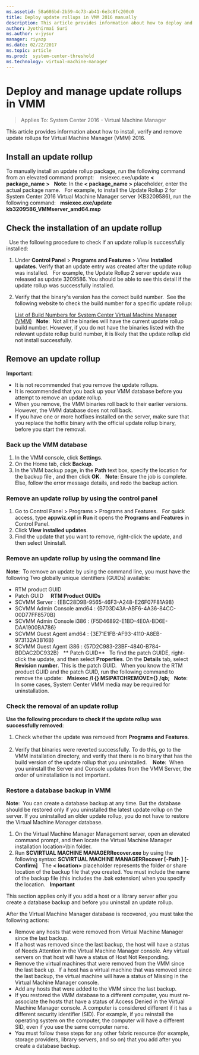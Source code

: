 ```yaml
---
ms.assetid: 58a686bd-2b59-4c73-ab41-6e3c8fc200c0
title: Deploy update rollups in VMM 2016 manually
description: This article provides information about how to deploy and manage the update rollups in System Center 2016 - VMM.
author: Jyothirmai Suri
ms.author: v-jysur
manager: riyazp
ms.date: 02/22/2017
ms.topic: article
ms.prod:  system-center-threshold
ms.technology: virtual-machine-manager
---
```


# Deploy and manage update rollups in  VMM

>Applies To: System Center 2016 - Virtual Machine Manager

This article provides information about how to install, verify and remove update rollups for Virtual Machine Manager (VMM) 2016.

## Install an update rollup
To manually install an update rollup package, run the following command from an elevated command prompt: 
 
msiexec.exe/update **< package_name >**
 
**Note**: In the **< package_name >** placeholder, enter the actual package name.
 
For example, to install the Update Rollup 2 for System Center 2016 Virtual Machine Manager server (KB3209586), run the following command:
 
**msiexec.exe/update kb3209586_VMMserver_amd64.msp**
 
## Check the installation of an update rollup
 
Use the following procedure to check if an update rollup is successfully installed:
 
1. Under **Control Panel** > **Programs and Features** > View **Installed updates**. Verify that an update entry was created after the update rollup was installed.
 
    For example, the Update Rollup 2 server update was released as update 3209586. You should be able to see this detail if the update rollup was successfully installed.
 
2. Verify that the binary's version has the correct build number.  See the following website to check the build number for a specific update rollup:

    [List of Build Numbers for System Center Virtual Machine Manager (VMM)](https://social.technet.microsoft.com/wiki/contents/articles/15361.system-center-virtual-machine-manager-list-of-build-numbers.aspx)
 
**Note**:  Not all the binaries will have the current update rollup build number. However, if you do not have the binaries listed with the relevant update rollup build number, it is likely that the update rollup did not install successfully.

## Remove an update rollup

**Important**: 
 
* It is not recommended that you remove the update rollups.  
* It is recommended that you back up your VMM database before you attempt to remove an update rollup.
* When you remove, the VMM binaries roll back to their earlier versions. However, the VMM database does not roll back.
* If you have one or more hotfixes installed on the server, make sure that you replace the hotfix binary with the official update rollup binary, before you start the removal. 
 
### Back up the VMM database
1. In the VMM console, click **Settings**.
2. On the Home tab, click **Backup**.
3. In the VMM backup page, in the **Path** text box, specify the location for the backup file , and then click **OK**.
 
**Note**: Ensure the job is complete. Else, follow the error message details, and redo the backup action.  
 
### Remove an update rollup by using the control panel
1. Go to Control Panel > Programs > Programs and Features.  
For quick access, type **appwiz.cpl** in **Run** it opens the **Programs and Features** in Control Panel.
2. Click **View installed updates**.
3. Find the update that you want to remove, right-click the update, and then select Uninstall. 
 
### Remove an update rollup by using the command line
**Note**:  To remove an update by using the command line, you must have the following Two globally unique identifiers (GUIDs) available:
 
* RTM product GUID
* Patch GUID
 
 
**RTM Product GUIDs** 
 
* SCVMM Server : {EBC28D9B-9565-46F3-A248-E26F07F81A98}
* SCVMM Admin Console amd64 : {B703D43A-ABF6-4A36-84CC-00D77FF8570B}
* SCVMM Admin Console i386 : {F5D46892-E1BD-4E0A-BD6E-DAA1900BA786}
* SCVMM Guest Agent amd64 : {3E71E1FB-AF93-4110-A8EB-973132A3B16B}
* SCVMM Guest Agent i386 : {57D2C983-23BF-4840-B784-BDDAC2DC932B}
 
** Patch GUID**
 
To find the patch GUIDE, right-click the update, and then select **Properties**. On the **Details** tab, select **Revision number**. This is the patch GUID.
 
When you know the RTM product GUID and the patch GUID, run the following command to remove the update:
 
**Msiexec /I {<RTM Product GUID>} MSIPATCHREMOVE={<Patch GUID>} /qb;**
 
**Note**:  In some cases, System Center VMM media may be required for uninstallation.  

### Check the removal of an update rollup

**Use the following procedure to check if the update rollup was successfully removed**:
 
1. Check whether the update was removed from **Programs and Features**. 
 
2. Verify that binaries were reverted successfully. To do this, go to the VMM installation directory, and verify that there is no binary that has the build version of the update rollup that you uninstalled. 
 
**Note**:  When you uninstall the Server and Console updates from the VMM Server, the order of uninstallation is not important.
 
### Restore a database backup in VMM 
**Note**:  You can create a database backup at any time. But the database should be restored only if you uninstalled the latest update rollup on the server. If you uninstalled an older update rollup, you do not have to restore the Virtual Machine Manager database.

1. On the Virtual Machine Manager Management server, open an elevated command prompt, and then locate the Virtual Machine Manager installation location>\bin folder.
2. Run **SCVIRTUAL MACHINE MANAGERRecover.exe** by using the following syntax:
**SCVIRTUAL MACHINE MANAGERRecover [-Path <location>] [-Confirm]**
 
The **< location>** placeholder represents the folder or share location of the backup file that you created. You must include the name of the backup file (this includes the .bak extension) when you specify the location.
 
**Important**

This section applies only if you add a host or a library server after you create a database backup and before you uninstall an update rollup.

After the Virtual Machine Manager database is recovered, you must take the following actions:
 
- Remove any hosts that were removed from Virtual Machine Manager since the last backup.
- If a host was removed since the last backup, the host will have a status of Needs Attention in the Virtual Machine Manager console. Any virtual servers on that host will have a status of Host Not Responding.
- Remove the virtual machines that were removed from the VMM since the last back up. 
If a host has a virtual machine that was removed since the last backup, the virtual machine will have a status of Missing in the Virtual Machine Manager console.
- Add any hosts that were added to the VMM since the last backup.
- If you restored the VMM database to a different computer, you must re-associate the hosts that have a status of Access Denied in the Virtual Machine Manager console.
A computer is considered different if it has a different security identifier (SID). For example, if you reinstall the operating system on the computer, the computer will have a different SID, even if you use the same computer name.
- You must follow these steps for any other fabric resource (for example, storage providers, library servers, and so on) that you add after you create a database backup.
